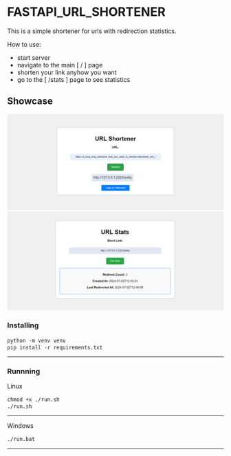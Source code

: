 # FASTAPI_URL_SHORTENER

This is a simple shortener for urls with redirection statistics.

How to use:
- start server 
- navigate to the main [ / ] page
- shorten your link anyhow you want
- go to the [ /stats ] page to see statistics

## Showcase
![Url shortener start page](showcase/index.png)
![Url stats for redirections of short urls](showcase/stats.png)

### Installing 

```shell
python -m venv venv
pip install -r requirements.txt
```
---
### Runnning

Linux
```shell
chmod +x ./run.sh
./run.sh
```
---

Windows
```cmd
./run.bat
```
---